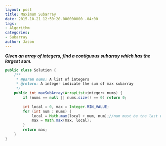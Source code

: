 ```yaml
---
layout: post
title: Maximum Subarray
date: 2015-10-21 12:50:20.000000000 -04:00
tags:
- Algorithm
categories:
- Subarray
author: Jason
---
```

<p><strong><em>Given an array of integers, find a contiguous subarray which has the largest sum.</em></strong></p>


``` java
public class Solution {
    /**
     * @param nums: A list of integers
     * @return: A integer indicate the sum of max subarray
     */ 
    public int maxSubArray(ArrayList<integer> nums) {
        if (nums == null || nums.size() == 0) return 0;
        
        int local = 0, max = Integer.MIN_VALUE;
        for (int num : nums) {
            local = Math.max(local + num, num);//num must be the last number in local
            max = Math.max(max, local);
        }
        return max;
    }
}
```
